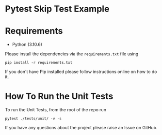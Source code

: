 # Pytest Skip Test Example

[//]: # (This repo contains the sample code for the article - [How To Generate Beautiful & Comprehensive Pytest Code Coverage Reports &#40;With Example&#41;]&#40;https://pytest-with-eric.com/pytest-best-practices/pytest-code-coverage-reports//&#41;)


# Requirements
* Python (3.10.6)

Please install the dependencies via the `requirements.txt` file using 
```commandline
pip install -r requirements.txt
```
If you don't have Pip installed please follow instructions online on how to do it.

# How To Run the Unit Tests
To run the Unit Tests, from the root of the repo run
```commandline
pytest ./tests/unit/ -v -s
```

If you have any questions about the project please raise an Issue on GitHub. 